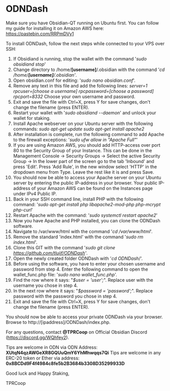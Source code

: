 
# ODNDash

Make sure you have Obsidian-QT running on Ubuntu first. You can follow my guide for installing it on Amazon AWS here: https://pastebin.com/RRPmDVy1

To install ODNDash, follow the next steps while connected to your VPS over SSH:
1) If Obsidiand is running, stop the wallet with the command '*sudo obsidiand stop*'
2) Change directory to /home/**[username]**/.obsidian with the command '*cd /home/**[username]**/.obsidian'*. 
3) Open obsidian.conf for editing: '*sudo nano obsidian.conf*'.
4) Remove any text in this file and add the following lines:
    *server=1
    rpcuser=[choose a username]
    rpcpassword=[choose a password]
    rpcport=8332*
   Choose your own username and password.
5) Exit and save the file with Ctrl+X, press Y for save changes, don't change the filename (press ENTER).
6) Restart your wallet with '*sudo obsidiand --daemon*' and unlock your wallet for staking.
7) Install Apache webserver on your Ubuntu server with the following commands:
    *sudo apt-get update
    sudo apt-get install apache2*
8) After installation is complete, run the following command to add Apache to the firewall exceptions: '*sudo ufw allow in "Apache Full"*'
9) If you are using Amazon AWS, you should add HTTP-access over port 80 to the Security Group of your Instance. This can be done in the 
Management Console -> Security Groups -> Select the active Security Group -> In the lower part of the screen go to the tab 'Inbound' and press 'Edit'. Press 'Add Rule', in the new window select 'HTTP' in the dropdown menu from Type. Leave the rest like it is and press Save.
10) You should now be able to access your Apache server on your Ubuntu server by entering the public IP-address in your browser. Your public IP-address of your Amazon AWS can be found on the Instances page under IPv4 Public IP.
11) Back in your SSH command line, install PHP with the following command: '*sudo apt-get install php libapache2-mod-php php-mcrypt php-curl*'
12) Restart Apache with the command: '*sudo systemctl restart apache2*'
13) Now you have Apache and PHP installed, you can clone the ODNDash software.
14) Navigate to /var/www/html with the command '*cd /var/www/html*'.
15) Remove the standard 'index.html' with the command '*sudo rm index.html*'.
16) Clone this GIT with the command '*sudo git clone https://github.com/tluijf/ODNDash'*.
17) Open the newly created folder ODNDash with '*cd ODNDash*/'.
18) Before using the software, you have to enter your chosen username and password from step 4. Enter the following command to open the wallet_func.php file: '*sudo nano wallet_func.php*'.
19) Find the row where it says: "*$user = 'user';*". Replace user with the username you chose in step 4.
20) In the next row where it says: "*$password = 'password';*". Replace password with the password you chose in step 4.
21) Exit and save the file with Ctrl+X, press Y for save changes, don't change the filename (press ENTER).

You should now be able to access your private ODNDash via your browser. Browse to http://[ipaddress]/ODNDash/index.php.

For any questions, contact **@TPRCoop** on Official Obsidian Discord (https://discord.gg/WQhfey2).

Tips are welcome in ODN via ODN Address: **XUtqN4qzAWGeXR8GQUuQmY6YhMhwqqs7Qi**
Tips are welcome in any ERC-20 token or Ether via address: **0x8BCDd9F4f4984c8fe5b2B3684b3308D35299933D**

Good luck and Happy Staking,

TPRCoop
